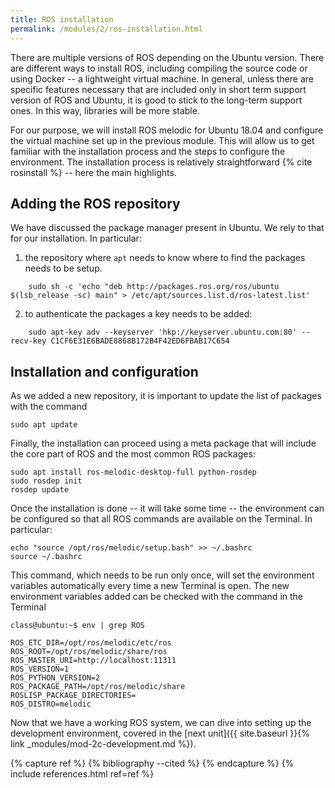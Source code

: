 ```yaml
---
title: ROS installation
permalink: /modules/2/ros-installation.html
---
```


There are multiple versions of ROS depending on the Ubuntu version.
There are different ways to install ROS, including compiling the source code or using Docker -- a lightweight virtual machine. 
In general, unless there are specific features necessary that are included only in short term support version of ROS and Ubuntu, it is good to stick to the long-term support ones. In this way, libraries will be more stable.

For our purpose, we will install ROS melodic for Ubuntu 18.04 and configure the virtual machine set up in the previous module. This will allow us to get familiar with the installation process and the steps to configure the environment. The installation process is relatively straightforward {% cite rosinstall %} -- here the main highlights.

## Adding the ROS repository

We have discussed the package manager present in Ubuntu. We rely to that for our installation. In particular:
1. the repository where `apt` needs to know where to find the packages needs to be setup. 
```
    sudo sh -c 'echo "deb http://packages.ros.org/ros/ubuntu $(lsb_release -sc) main" > /etc/apt/sources.list.d/ros-latest.list'
```
2. to authenticate the packages a key needs to be added:
```
    sudo apt-key adv --keyserver 'hkp://keyserver.ubuntu.com:80' --recv-key C1CF6E31E6BADE8868B172B4F42ED6FBAB17C654
```
## Installation and configuration

As we added a new repository, it is important to update the list of packages with the command

    sudo apt update

Finally, the installation can proceed using a meta package that will include the core part of ROS and the most common ROS packages:

    sudo apt install ros-melodic-desktop-full python-rosdep
    sudo rosdep init
    rosdep update

Once the installation is done -- it will take some time -- the environment can be configured so that all ROS commands are available on the Terminal. In particular:

    echo "source /opt/ros/melodic/setup.bash" >> ~/.bashrc
    source ~/.bashrc

This command, which needs to be run only once, will set the environment variables automatically every time a new Terminal is open. The new environment variables added can be checked with the command in the Terminal

    class@ubuntu:~$ env | grep ROS

    ROS_ETC_DIR=/opt/ros/melodic/etc/ros
    ROS_ROOT=/opt/ros/melodic/share/ros
    ROS_MASTER_URI=http://localhost:11311
    ROS_VERSION=1
    ROS_PYTHON_VERSION=2
    ROS_PACKAGE_PATH=/opt/ros/melodic/share
    ROSLISP_PACKAGE_DIRECTORIES=
    ROS_DISTRO=melodic


Now that we have a working ROS system, we can dive into setting up the development environment, covered in the [next unit]({{ site.baseurl }}{% link _modules/mod-2c-development.md %}).


{% capture ref %}
{% bibliography --cited %}
{% endcapture %}
{% include references.html ref=ref %}
